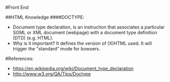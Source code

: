 #Front End

##HTML Knowledge
####DOCTYPE: 
* Document type declaration, is an instruction that associates a particular SGML or XML document (webpage) with a document type definition (DTD) (e.g. HTML).
* Why is it important? It defines the version of (X)HTML used. It will trigger the "standard" mode for bowsers. 

#References:
* https://en.wikipedia.org/wiki/Document_type_declaration
* http://www.w3.org/QA/Tips/Doctype


